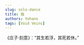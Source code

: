 ```yaml
---
slug: solo-dance
title: 独
authors: Yohann
tags: [Void Veins]
---
```


《庄子·刻意》：“其生若浮，其死若休。”

<!-- truncate -->